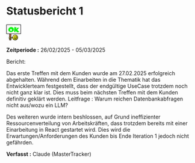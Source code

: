 Statusbericht 1
=============
![OK](./graphics/ok.jpg)

**Zeitperiode :** 26/02/2025 - 05/03/2025 

Bericht:

Das erste Treffen mit dem Kunden wurde am 27.02.2025 erfolgreich abgehalten. 
Während dem Einarbeiten in die Thematik hat das Entwicklerteam festgestellt, 
dass der endgültige UseCase trotzdem noch nicht ganz klar ist. Dies muss beim nächsten
Treffen mit dem Kunden definitiv geklärt werden.
Leitfrage : Warum reichen Datenbankabfragen nicht aus/wozu ein LLM?


Des weiteren wurde intern beshlossen, auf Grund ineffizienter Ressourcenverteilung von Arbeitskräften,
dass trotzdem bereits mit einer Einarbeitung in React gestartet wird. Dies wird die
Erwartungen/Anforderungen des Kunden bis Ende Iteration 1 jedoch nicht gefährden.


**Verfasst :** Claude (MasterTracker)

 